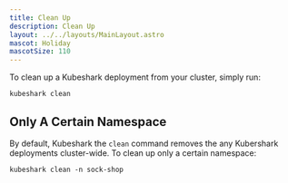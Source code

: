 ```yaml
---
title: Clean Up
description: Clean Up
layout: ../../layouts/MainLayout.astro
mascot: Holiday
mascotSize: 110
---
```


To clean up a Kubeshark deployment from your cluster, simply run:

```shell
kubeshark clean
```

## Only A Certain Namespace

By default, Kubeshark the `clean` command removes the any Kubershark deployments
cluster-wide. To clean up only a certain namespace:

```
kubeshark clean -n sock-shop
```

